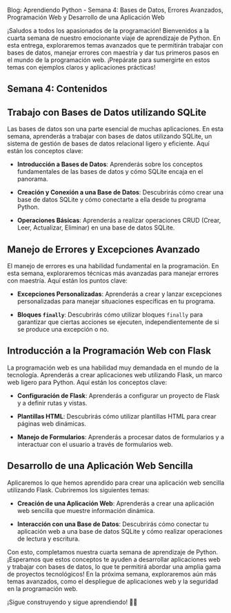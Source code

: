 Blog: Aprendiendo Python - Semana 4: Bases de Datos, Errores Avanzados, Programación Web y Desarrollo de una Aplicación Web

¡Saludos a todos los apasionados de la programación! Bienvenidos a la cuarta semana de nuestro emocionante viaje de aprendizaje de Python. En esta entrega, exploraremos temas avanzados que te permitirán trabajar con bases de datos, manejar errores con maestría y dar tus primeros pasos en el mundo de la programación web. ¡Prepárate para sumergirte en estos temas con ejemplos claros y aplicaciones prácticas!

## Semana 4: Contenidos

## Trabajo con Bases de Datos utilizando SQLite

Las bases de datos son una parte esencial de muchas aplicaciones. En esta semana, aprenderás a trabajar con bases de datos utilizando SQLite, un sistema de gestión de bases de datos relacional ligero y eficiente. Aquí están los conceptos clave:

- **Introducción a Bases de Datos**: Aprenderás sobre los conceptos fundamentales de las bases de datos y cómo SQLite encaja en el panorama.

- **Creación y Conexión a una Base de Datos**: Descubrirás cómo crear una base de datos SQLite y cómo conectarte a ella desde tu programa Python.

- **Operaciones Básicas**: Aprenderás a realizar operaciones CRUD (Crear, Leer, Actualizar, Eliminar) en una base de datos SQLite.

## Manejo de Errores y Excepciones Avanzado

El manejo de errores es una habilidad fundamental en la programación. En esta semana, exploraremos técnicas más avanzadas para manejar errores con maestría. Aquí están los puntos clave:

- **Excepciones Personalizadas**: Aprenderás a crear y lanzar excepciones personalizadas para manejar situaciones específicas en tu programa.

- **Bloques `finally`**: Descubrirás cómo utilizar bloques `finally` para garantizar que ciertas acciones se ejecuten, independientemente de si se produce una excepción o no.

## Introducción a la Programación Web con Flask

La programación web es una habilidad muy demandada en el mundo de la tecnología. Aprenderás a crear aplicaciones web utilizando Flask, un marco web ligero para Python. Aquí están los conceptos clave:

- **Configuración de Flask**: Aprenderás a configurar un proyecto de Flask y a definir rutas y vistas.

- **Plantillas HTML**: Descubrirás cómo utilizar plantillas HTML para crear páginas web dinámicas.

- **Manejo de Formularios**: Aprenderás a procesar datos de formularios y a interactuar con el usuario a través de formularios web.

## Desarrollo de una Aplicación Web Sencilla

Aplicaremos lo que hemos aprendido para crear una aplicación web sencilla utilizando Flask. Cubriremos los siguientes temas:

- **Creación de una Aplicación Web**: Aprenderás a crear una aplicación web sencilla que muestre información dinámica.

- **Interacción con una Base de Datos**: Descubrirás cómo conectar tu aplicación web a una base de datos SQLite y cómo realizar operaciones de lectura y escritura.

Con esto, completamos nuestra cuarta semana de aprendizaje de Python. ¡Esperamos que estos conceptos te ayuden a desarrollar aplicaciones web y trabajar con bases de datos, lo que te permitirá abordar una amplia gama de proyectos tecnológicos! En la próxima semana, exploraremos aún más temas avanzados, como el despliegue de aplicaciones web y la seguridad en la programación web.

¡Sigue construyendo y sigue aprendiendo! 🐍🚀